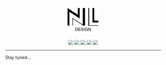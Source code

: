 <p align="center">
  <img src="./docs/public/logo_with_slogan.svg" height="100" alt="Nil Design's Logo">
</p>

<p align="center">
  <a href="./LICENSE"><img src="https://img.shields.io/github/license/nil-design/nil-design"></a>
  <a><img src="https://github.com/nil-design/nil-design/actions/workflows/deploy.yml/badge.svg"></a>
  <a><img src="https://img.shields.io/github/issues/nil-design/nil-design"></a>
  <a><img src="https://img.shields.io/github/forks/nil-design/nil-design"></a>
  <a><img src="https://img.shields.io/github/stars/nil-design/nil-design"></a>
</p>

---

Stay tuned...